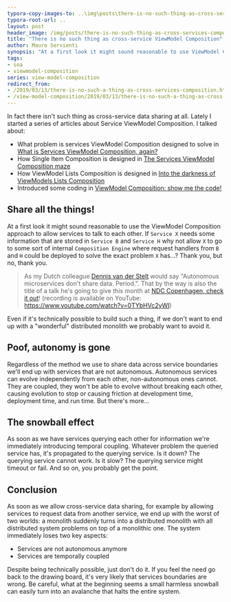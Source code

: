 ```yaml
---
typora-copy-images-to: ..\img\posts\there-is-no-such-thing-as-cross-services-composition
typora-root-url: ..
layout: post
header_image: /img/posts/there-is-no-such-thing-as-cross-services-composition/header.jpg
title: "There is no such thing as cross-service ViewModel Composition"
author: Mauro Servienti
synopsis: "At a first look it might sound reasonable to use ViewModel Composition to allow services to talk to each other. Why not allowing services to share complex data structure composed at runtime? Let me put it simple: you don't want a distributed monolith!"
tags:
- soa
- viewmodel-composition
series: view-model-composition
redirect_from:
- /2019/03/13/there-is-no-such-a-thing-as-cross-services-composition.html
- /view-model-composition/2019/03/13/there-is-no-such-a-thing-as-cross-services-composition.html
---
```


In fact there isn't such thing as cross-service data sharing at all. Lately I started a series of articles about Service ViewModel Composition. I talked about:

- What problem is services ViewModel Composition designed to solve in [What is Services ViewModel Composition, again?](https://milestone.topics.it/2019/02/06/what-is-services-viewmodel-composition-again.html)
- How Single Item Composition is designed in [The Services ViewModel Composition maze](https://milestone.topics.it/2019/02/20/viewmodel-composition-maze.html)
- How ViewModel Lists Composition is designed in [Into the darkness of ViewModels Lists Composition](https://milestone.topics.it/2019/02/28/into-the-darkness-of-viewmodel-lists-composition.html)
- Introduced some coding in [ViewModel Composition: show me the code!](https://milestone.topics.it/2019/03/06/viewmodel-composition-show-me-the-code.html)

## Share all the things!

At a first look it might sound reasonable to use the ViewModel Composition approach to allow services to talk to each other. If `Service X` needs some information that are stored in `Service B` and `Service H` why not allow `X` to go to some sort of internal `Composition Engine` where request handlers from `B` and `H` could be deployed to solve the exact problem `X` has...? Thank you, but no, thank you.

> As my Dutch colleague [Dennis van der Stelt](https://twitter.com/dvdstelt) would say "Autonomous microservices don't share data. Period.". That by the way is also the title of a talk he's going to give this month at [NDC Copenhagen, check it out](https://ndccopenhagen.com/talk/autonomous-microservices-dont-share-data-period/)! (recording is available on YouTube: <https://www.youtube.com/watch?v=0TYbHVc2yWI>)

Even if it's technically possible to build such a thing, if we don't want to end up with a "wonderful" distributed monolith we probably want to avoid it.

## Poof, autonomy is gone

Regardless of the method we use to share data across service boundaries we'll end up with services that are not autonomous. Autonomous services can evolve independently from each other, non-autonomous ones cannot. They are coupled, they won't be able to evolve without breaking each other, causing evolution to stop or causing friction at development time, deployment time, and run time. But there's more...

## The snowball effect

As soon as we have services querying each other for information we're immediately introducing temporal coupling. Whatever problem the queried service has, it's propagated to the querying service. Is it down? The querying service cannot work. Is it slow? The querying service might timeout or fail. And so on, you probably get the point.

## Conclusion

As soon as we allow cross-service data sharing, for example by allowing services to request data from another service, we end up with the worst of two worlds: a monolith suddenly turns into a distributed monolith with all distributed system problems on top of a monolithic one. The system immediately loses two key aspects: 

- Services are not autonomous anymore
- Services are temporally coupled

Despite being technically possible, just don't do it. If you feel the need go back to the drawing board, it's very likely that services boundaries are wrong. Be careful, what at the beginning seems a small harmless snowball can easily turn into an avalanche that halts the entire system.

